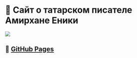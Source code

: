 # 📜 Сайт о татарском писателе Амирхане Еники
![](https://img.shields.io/badge/language-russian_&_tatar_&_english-005555)

## 🔗 [GitHub Pages](https://nurkhab-ib.github.io/amirkhan-eniki/)
